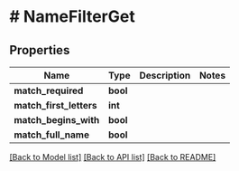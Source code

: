 # # NameFilterGet

## Properties

Name | Type | Description | Notes
------------ | ------------- | ------------- | -------------
**match_required** | **bool** |  |
**match_first_letters** | **int** |  |
**match_begins_with** | **bool** |  |
**match_full_name** | **bool** |  |

[[Back to Model list]](../../README.md#models) [[Back to API list]](../../README.md#endpoints) [[Back to README]](../../README.md)
